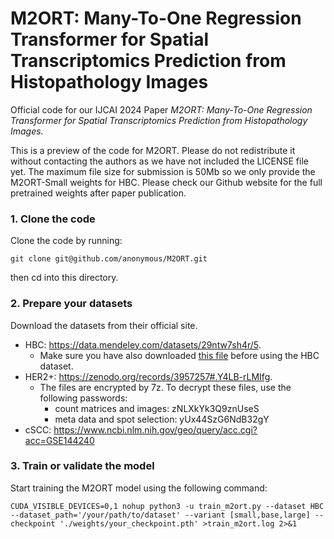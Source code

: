 # M2ORT: Many-To-One Regression Transformer for Spatial Transcriptomics Prediction from Histopathology Images

Official code for our IJCAI 2024 Paper *M2ORT: Many-To-One Regression Transformer for Spatial Transcriptomics Prediction from Histopathology Images.*

This is a preview of the code for M2ORT. Please do not redistribute it without contacting the authors as we have not included the LICENSE file yet. The maximum file size for submission is 50Mb so we only provide the M2ORT-Small weights for HBC. Please check our Github website for the full pretrained weights after paper publication.

### 1. Clone the code

Clone the code by running:

```
git clone git@github.com/anonymous/M2ORT.git
```

then cd into this directory.

### 2. Prepare your datasets

Download the datasets from their official site.

* HBC: https://data.mendeley.com/datasets/29ntw7sh4r/5.
  * Make sure you have also downloaded [this file](https://www.genenames.org/cgi-bin/download/custom?col=gd_hgnc_id&col=gd_app_sym&col=gd_app_name&col=md_ensembl_id&status=Approved&status=Entry%20Withdrawn&hgnc_dbtag=on&order_by=gd_app_sym_sort&format=text&submit=submit) before using the HBC dataset.
* HER2+: https://zenodo.org/records/3957257#.Y4LB-rLMIfg.
  * The files are encrypted by 7z. To decrypt these files, use the following passwords:
    * count matrices and images: zNLXkYk3Q9znUseS
    * meta data and spot selection: yUx44SzG6NdB32gY
* cSCC: https://www.ncbi.nlm.nih.gov/geo/query/acc.cgi?acc=GSE144240

### 3. Train or validate the model

Start training the M2ORT model using the following command:

```
CUDA_VISIBLE_DEVICES=0,1 nohup python3 -u train_m2ort.py --dataset HBC --dataset_path='/your/path/to/dataset' --variant [small,base,large] --checkpoint './weights/your_checkpoint.pth' >train_m2ort.log 2>&1
```
